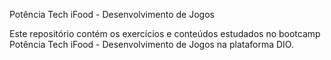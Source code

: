 Potência Tech iFood - Desenvolvimento de Jogos

Este repositório contém os exercícios e conteúdos estudados no bootcamp Potência Tech iFood - Desenvolvimento de Jogos na plataforma DIO.

